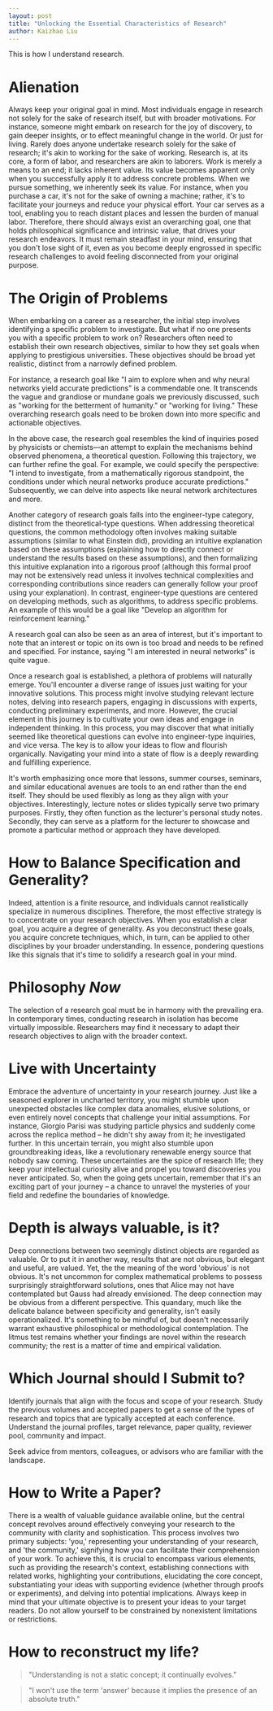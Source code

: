 ```yaml
---
layout: post
title: "Unlocking the Essential Characteristics of Research"
author: Kaizhao Liu
---
```


This is how I understand research. 

# Alienation

Always keep your original goal in mind. Most individuals engage in research not solely for the sake of research itself, but with broader motivations. For instance, someone might embark on research for the joy of discovery, to gain deeper insights, or to effect meaningful change in the world. Or just for living. Rarely does anyone undertake research solely for the sake of research; it's akin to working for the sake of working. Research is, at its core, a form of labor, and researchers are akin to laborers. Work is merely a means to an end; it lacks inherent value. Its value becomes apparent only when you successfully apply it to address concrete problems. When we pursue something, we inherently seek its value. For instance, when you purchase a car, it's not for the sake of owning a machine; rather, it's to facilitate your journeys and reduce your physical effort. Your car serves as a tool, enabling you to reach distant places and lessen the burden of manual labor. Therefore, there should always exist an overarching goal, one that holds philosophical significance and intrinsic value, that drives your research endeavors. It must remain steadfast in your mind, ensuring that you don't lose sight of it, even as you become deeply engrossed in specific research challenges to avoid feeling disconnected from your original purpose.

# The Origin of Problems

When embarking on a career as a researcher, the initial step involves identifying a specific problem to investigate. But what if no one presents you with a specific problem to work on? Researchers often need to establish their own research objectives, similar to how they set goals when applying to prestigious universities. These objectives should be broad yet realistic, distinct from a narrowly defined problem.

For instance, a research goal like "I aim to explore when and why neural networks yield accurate predictions" is a commendable one. It transcends the vague and grandiose or mundane goals we previously discussed, such as "working for the betterment of humanity." or "working for living." These overarching research goals need to be broken down into more specific and actionable objectives.

In the above case, the research goal resembles the kind of inquiries posed by physicists or chemists—an attempt to explain the mechanisms behind observed phenomena, a theoretical question. Following this trajectory, we can further refine the goal. For example, we could specify the perspective: "I intend to investigate, from a mathematically rigorous standpoint, the conditions under which neural networks produce accurate predictions." Subsequently, we can delve into aspects like neural network architectures and more.

Another category of research goals falls into the engineer-type category, distinct from the theoretical-type questions. When addressing theoretical questions, the common methodology often involves making suitable assumptions (similar to what Einstein did), providing an intuitive explanation based on these assumptions (explaining how to directly connect or understand the results based on these assumptions), and then formalizing this intuitive explanation into a rigorous proof (although this formal proof may not be extensively read unless it involves technical complexities and corresponding contributions since readers can generally follow your proof using your explanation). In contrast, engineer-type questions are centered on developing methods, such as algorithms, to address specific problems. An example of this would be a goal like "Develop an algorithm for reinforcement learning." 

A research goal can also be seen as an area of interest, but it's important to note that an interest or topic on its own is too broad and needs to be refined and specified. For instance, saying "I am interested in neural networks" is quite vague.

Once a research goal is established, a plethora of problems will naturally emerge. You'll encounter a diverse range of issues just waiting for your innovative solutions. This process might involve studying relevant lecture notes, delving into research papers, engaging in discussions with experts, conducting preliminary experiments, and more. However, the crucial element in this journey is to cultivate your own ideas and engage in independent thinking. In this process, you may discover that what initially seemed like theoretical questions can evolve into engineer-type inquiries, and vice versa. The key is to allow your ideas to flow and flourish organically. Navigating your mind into a state of flow is a deeply rewarding and fulfilling experience.

It's worth emphasizing once more that lessons, summer courses, seminars, and similar educational avenues are tools to an end rather than the end itself. They should be used flexibly as long as they align with your objectives. Interestingly, lecture notes or slides typically serve two primary purposes. Firstly, they often function as the lecturer's personal study notes. Secondly, they can serve as a platform for the lecturer to showcase and promote a particular method or approach they have developed.

# How to Balance Specification and Generality?

Indeed, attention is a finite resource, and individuals cannot realistically specialize in numerous disciplines. Therefore, the most effective strategy is to concentrate on your research objectives. When you establish a clear goal, you acquire a degree of generality. As you deconstruct these goals, you acquire concrete techniques, which, in turn, can be applied to other disciplines by your broader understanding. In essence, pondering questions like this signals that it's time to solidify a research goal in your mind.

# Philosophy *Now*

The selection of a research goal must be in harmony with the prevailing era. In contemporary times, conducting research in isolation has become virtually impossible. Researchers may find it necessary to adapt their research objectives to align with the broader context. 

# Live with Uncertainty

Embrace the adventure of uncertainty in your research journey. Just like a seasoned explorer in uncharted territory, you might stumble upon unexpected obstacles like complex data anomalies, elusive solutions, or even entirely novel concepts that challenge your initial assumptions. For instance, Giorgio Parisi was studying particle physics and suddenly come across the replica method – he didn't shy away from it; he investigated further. In this uncertain terrain, you might also stumble upon groundbreaking ideas, like a revolutionary renewable energy source that nobody saw coming. These uncertainties are the spice of research life; they keep your intellectual curiosity alive and propel you toward discoveries you never anticipated. So, when the going gets uncertain, remember that it's an exciting part of your journey – a chance to unravel the mysteries of your field and redefine the boundaries of knowledge.

# Depth is always valuable, is it?

Deep connections between two seemingly distinct objects are regarded as valuable. Or to put it in another way, results that are not obvious, but elegant and useful, are valued. Yet, the the meaning of the word 'obvious' is not obvious. It's not uncommon for complex mathematical problems to possess surprisingly straightforward solutions, ones that Alice may not have contemplated but Gauss had already envisioned.  The deep connection may be obvious from a different perspective. This quandary, much like the delicate balance between specificity and generality, isn't easily operationalized. It's something to be mindful of, but doesn't necessarily warrant exhaustive philosophical or methodological contemplation. The litmus test remains whether your findings are novel within the research community; the rest is a matter of time and empirical validation.

# Which Journal should I Submit to? 

Identify journals that align with the focus and scope of your research. 
Study the previous volumes and accepted papers to get a sense of the types of research and topics that are typically accepted at each conference. Understand the journal profiles, target relevance, paper quality, reviewer pool, community and impact.

Seek advice from mentors, colleagues, or advisors who are familiar with  the landscape. 

# How to Write a Paper?

There is a wealth of valuable guidance available online, but the central concept revolves around effectively conveying your research to the community with clarity and sophistication. This process involves two primary subjects: 'you,' representing your understanding of your research, and 'the community,' signifying how you can facilitate their comprehension of your work. To achieve this, it is crucial to encompass various elements, such as providing the research's context, establishing connections with related works, highlighting your contributions, elucidating the core concept, substantiating your ideas with supporting evidence (whether through proofs or experiments), and delving into potential implications. Always keep in mind that your ultimate objective is to present your ideas to your target readers. Do not allow yourself to be constrained by nonexistent limitations or restrictions.

# How to reconstruct my life?

> "Understanding is not a static concept; it continually evolves."

> "I won't use the term 'answer' because it implies the presence of an absolute truth."


